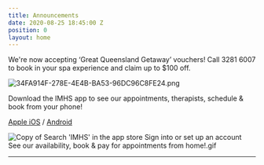 ```yaml
---
title: Announcements
date: 2020-08-25 18:45:00 Z
position: 0
layout: home
---
```


We're now accepting ‘Great Queensland Getaway’ vouchers! Call 3281 6007 to book in your spa experience and claim up to $100 off.

![34FA914F-278E-4E4B-BA53-96DC96C8FE24.png](/uploads/34FA914F-278E-4E4B-BA53-96DC96C8FE24.png)

Download the IMHS app to see our appointments, therapists, schedule & book from your phone!

[Apple iOS](https://apps.apple.com/us/app/ipswich-massage-herbal-spa/id1573438798) / [Android](https://play.google.com/store/apps/details?id=com.fitnessmobileapps.ipswichmassageherbalspa&hl=en)

![Copy of Search 'IMHS' in the app store Sign into or set up an account See our availability, book & pay for appointments from home!.gif](/uploads/Copy%20of%20Search%20'IMHS'%20in%20the%20app%20store%20Sign%20into%20or%20set%20up%20an%20account%20See%20our%20availability,%20book%20&%20pay%20for%20appointments%20from%20home!.gif)

-------------